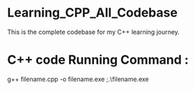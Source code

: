 # Learning_CPP_All_Codebase
This is the complete codebase for my C++ learning journey.

# C++ code Running Command :
 g++ filename.cpp -o filename.exe  ;.\filename.exe
